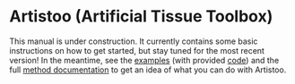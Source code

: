 # Artistoo (Artificial Tissue Toolbox)

This manual is under construction. It currently contains some basic instructions
on how to get started, but stay tuned for the most recent version! In
the meantime, see the [examples](./examples.html)
(with provided [code](https://github.com/ingewortel/artistoo/tree/master/examples))
and the full [method documentation](./identifiers.html)
to get an idea of what you can do with Artistoo.






